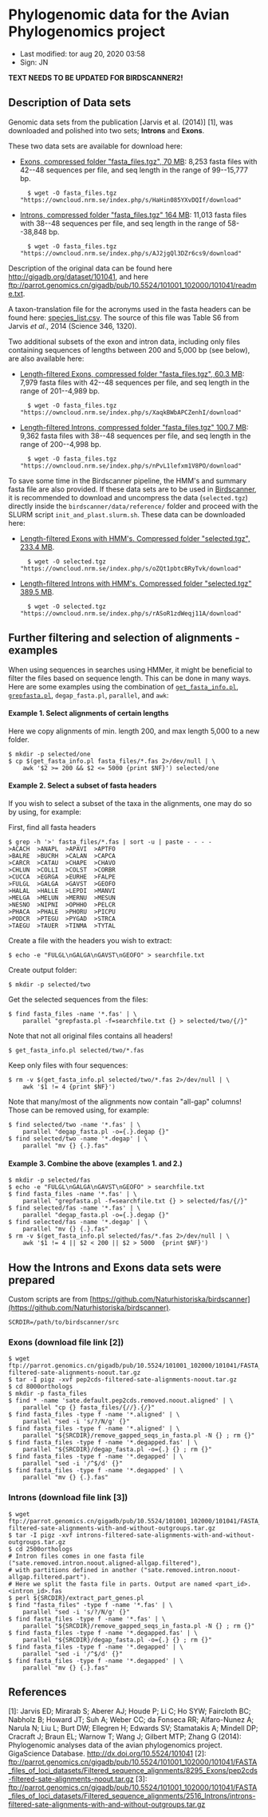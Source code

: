 # Phylogenomic data for the Avian Phylogenomics project

- Last modified: tor aug 20, 2020  03:58
- Sign: JN

**TEXT NEEDS TO BE UPDATED FOR BIRDSCANNER2!**


## Description of Data sets

Genomic data sets from the publication [Jarvis et al. (2014)] [1], was downloaded and
polished into two sets; **Introns** and **Exons**.

These two data sets are available for download here:

- [Exons, compressed folder "fasta_files.tgz", 70
  MB](https://owncloud.nrm.se/index.php/s/HaHin085YXvDQIf): 8,253 fasta files
  with 42--48 sequences per file, and seq length in the range of 99--15,777 bp.

        $ wget -O fasta_files.tgz "https://owncloud.nrm.se/index.php/s/HaHin085YXvDQIf/download"

- [Introns, compressed folder "fasta_files.tgz" 164
  MB](https://owncloud.nrm.se/index.php/s/AJ2jgQl3DZr6cs9): 11,013 fasta files
  with 38--48 sequences per file, and seq length in the range of 58--38,848 bp.

        $ wget -O fasta_files.tgz "https://owncloud.nrm.se/index.php/s/AJ2jgQl3DZr6cs9/download"

Description of the original data can be found here <http://gigadb.org/dataset/101041>,
and here <ftp://parrot.genomics.cn/gigadb/pub/10.5524/101001_102000/101041/readme.txt>.

A taxon-translation file for the acronyms used in the fasta headers can be
found here: [species_list.csv](species_list.csv). The source of this file was
Table S6 from Jarvis *et al*., 2014 (Science 346, 1320). 

Two additional subsets of the exon and intron data, including only files
containing sequences of lengths between 200 and 5,000 bp (see below), are also
available here: 

- [Length-filtered Exons, compressed folder "fasta_files.tgz", 60.3 
  MB](https://owncloud.nrm.se/index.php/s/XaqkBWbAPCZenhI): 7,979 fasta files
  with 42--48 sequences per file, and seq length in the range of 201--4,989 bp.

        $ wget -O fasta_files.tgz "https://owncloud.nrm.se/index.php/s/XaqkBWbAPCZenhI/download"

- [Length-filtered Introns, compressed folder "fasta_files.tgz" 100.7
  MB](https://owncloud.nrm.se/index.php/s/nPvL1lefxm1V8PO): 9,362 fasta files
  with 38--48 sequences per file, and seq length in the range of 200--4,998 bp.

        $ wget -O fasta_files.tgz "https://owncloud.nrm.se/index.php/s/nPvL1lefxm1V8PO/download"

To save some time in the Birdscanner pipeline, the HMM's and summary fasta
file are also provided. If these data sets are to be used in
[Birdscanner](https://github.com/Naturhistoriska/birdscanner), it is
recommended to download and uncompress the data (`selected.tgz`) directly
inside the `birdscanner/data/reference/` folder and proceed with the SLURM
script `init_and_plast.slurm.sh`. These data can be downloaded here:

- [Length-filtered Exons with HMM's. Compressed folder "selected.tgz", 233.4
  MB](https://owncloud.nrm.se/index.php/s/oZQt1pbtcBRyTvk/download).

        $ wget -O selected.tgz "https://owncloud.nrm.se/index.php/s/oZQt1pbtcBRyTvk/download"

- [Length-filtered Introns with HMM's. Compressed folder "selected.tgz" 389.5 
  MB](https://owncloud.nrm.se/index.php/s/rASoR1zdWeqj11A).

        $ wget -O selected.tgz "https://owncloud.nrm.se/index.php/s/rASoR1zdWeqj11A/download"


## Further filtering and selection of alignments - examples

When using sequences in searches using HMMer, it might be beneficial to filter
the files based on sequence length. This can be done in many ways. Here are
some examples using the combination of
[`get_fasta_info.pl`](https://github.com/nylander/get_fasta_info),
[`grepfasta.pl`](https://github.com/nylander/grepfasta), `degap_fasta.pl`,
`parallel`, and `awk`:


#### Example 1. Select alignments of certain lengths

Here we copy alignments of min. length 200, and max length 5,000 to a new folder.

    $ mkdir -p selected/one
    $ cp $(get_fasta_info.pl fasta_files/*.fas 2>/dev/null | \
        awk '$2 >= 200 && $2 <= 5000 {print $NF}') selected/one


#### Example 2. Select a subset of fasta headers

If you wish to select a subset of the taxa in the alignments,
one may do so by using, for example:

First, find all fasta headers

    $ grep -h '>' fasta_files/*.fas | sort -u | paste - - - -
    >ACACH	>ANAPL	>APAVI	>APTFO
    >BALRE	>BUCRH	>CALAN	>CAPCA
    >CARCR	>CATAU	>CHAPE	>CHAVO
    >CHLUN	>COLLI	>COLST	>CORBR
    >CUCCA	>EGRGA	>EURHE	>FALPE
    >FULGL	>GALGA	>GAVST	>GEOFO
    >HALAL	>HALLE	>LEPDI	>MANVI
    >MELGA	>MELUN	>MERNU	>MESUN
    >NESNO	>NIPNI	>OPHHO	>PELCR
    >PHACA	>PHALE	>PHORU	>PICPU
    >PODCR	>PTEGU	>PYGAD	>STRCA
    >TAEGU	>TAUER	>TINMA	>TYTAL

Create a file with the headers you wish to extract:

    $ echo -e "FULGL\nGALGA\nGAVST\nGEOFO" > searchfile.txt

Create output folder:

    $ mkdir -p selected/two

Get the selected sequences from the files:

    $ find fasta_files -name '*.fas' | \
        parallel "grepfasta.pl -f=searchfile.txt {} > selected/two/{/}"

Note that not all original files contains all headers!

    $ get_fasta_info.pl selected/two/*.fas

Keep only files with four sequences:

    $ rm -v $(get_fasta_info.pl selected/two/*.fas 2>/dev/null | \
        awk '$1 != 4 {print $NF}')

Note that many/most of the alignments now contain "all-gap" columns!
Those can be removed using, for example:

    $ find selected/two -name '*.fas' | \
        parallel "degap_fasta.pl -o={.}.degap {}"
    $ find selected/two -name '*.degap' | \
        parallel "mv {} {.}.fas"


#### Example 3. Combine the above (examples 1. and 2.)

    $ mkdir -p selected/fas
    $ echo -e "FULGL\nGALGA\nGAVST\nGEOFO" > searchfile.txt
    $ find fasta_files -name '*.fas' | \
        parallel "grepfasta.pl -f=searchfile.txt {} > selected/fas/{/}"
    $ find selected/fas -name '*.fas' | \
        parallel "degap_fasta.pl -o={.}.degap {}"
    $ find selected/fas -name '*.degap' | \
        parallel "mv {} {.}.fas"
    $ rm -v $(get_fasta_info.pl selected/fas/*.fas 2>/dev/null | \
        awk '$1 != 4 || $2 < 200 || $2 > 5000  {print $NF}')


## How the Introns and Exons data sets were prepared

Custom scripts are from [https://github.com/Naturhistoriska/birdscanner](https://github.com/Naturhistoriska/birdscanner).

    SCRDIR=/path/to/birdscanner/src


### Exons (download file link [2])

    $ wget ftp://parrot.genomics.cn/gigadb/pub/10.5524/101001_102000/101041/FASTA_files_of_loci_datasets/Filtered_sequence_alignments/8295_Exons/pep2cds-filtered-sate-alignments-noout.tar.gz
    $ tar -I pigz -xvf pep2cds-filtered-sate-alignments-noout.tar.gz
    $ cd 8000orthologs
    $ mkdir -p fasta_files
    $ find * -name 'sate.default.pep2cds.removed.noout.aligned' | \
        parallel "cp {} fasta_files/{//}.{/}"
    $ find fasta_files -type f -name '*.aligned' | \
        parallel "sed -i 's/?/N/g' {}"
    $ find fasta_files -type f -name '*.aligned' | \
        parallel "${SRCDIR}/remove_gapped_seqs_in_fasta.pl -N {} ; rm {}"
    $ find fasta_files -type f -name '*.degapped.fas' | \
        parallel "${SRCDIR}/degap_fasta.pl -o={.} {} ; rm {}"
    $ find fasta_files -type f -name '*.degapped' | \
        parallel "sed -i '/^$/d' {}"
    $ find fasta_files -type f -name '*.degapped' | \
        parallel "mv {} {.}.fas"


### Introns (download file link [3])

    $ wget ftp://parrot.genomics.cn/gigadb/pub/10.5524/101001_102000/101041/FASTA_files_of_loci_datasets/Filtered_sequence_alignments/2516_Introns/introns-filtered-sate-alignments-with-and-without-outgroups.tar.gz
    $ tar -I pigz -xvf introns-filtered-sate-alignments-with-and-without-outgroups.tar.gz
    $ cd 2500orthologs
    # Intron files comes in one fasta file ("sate.removed.intron.noout.aligned-allgap.filtered"),
    # with partitions defined in another ("sate.removed.intron.noout-allgap.filtered.part").
    # Here we split the fasta file in parts. Output are named <part_id>.<intron_id>.fas
    $ perl ${SRCDIR}/extract_part_genes.pl
    $ find "fasta_files" -type f -name '*.fas' | \
        parallel "sed -i 's/?/N/g' {}"
    $ find fasta_files -type f -name '*.fas' | \
        parallel "${SRCDIR}/remove_gapped_seqs_in_fasta.pl -N {} ; rm {}"
    $ find fasta_files -type f -name '*.degapped.fas' | \
        parallel "${SRCDIR}/degap_fasta.pl -o={.} {} ; rm {}"
    $ find fasta_files -type f -name '*.degapped' | \
        parallel "sed -i '/^$/d' {}"
    $ find fasta_files -type f -name '*.degapped' | \
        parallel "mv {} {.}.fas"


## References

[1]: Jarvis ED; Mirarab S; Aberer AJ; Houde P; Li C; Ho SYW; Faircloth BC; Nabholz B; Howard JT; Suh A; Weber CC; da Fonseca RR; Alfaro-Nunez A; Narula N; Liu L; Burt DW; Ellegren H; Edwards SV; Stamatakis A; Mindell DP; Cracraft J; Braun EL; Warnow T; Wang J; Gilbert MTP; Zhang G (2014): Phylogenomic analyses data of the avian phylogenomics project. GigaScience Database. <http://dx.doi.org/10.5524/101041>
[2]: <ftp://parrot.genomics.cn/gigadb/pub/10.5524/101001_102000/101041/FASTA_files_of_loci_datasets/Filtered_sequence_alignments/8295_Exons/pep2cds-filtered-sate-alignments-noout.tar.gz>
[3]: <ftp://parrot.genomics.cn/gigadb/pub/10.5524/101001_102000/101041/FASTA_files_of_loci_datasets/Filtered_sequence_alignments/2516_Introns/introns-filtered-sate-alignments-with-and-without-outgroups.tar.gz>
